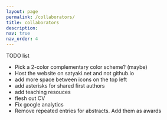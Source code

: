 ```yaml
---
layout: page
permalink: /collaborators/
title: collaborators
description:
nav: true
nav_order: 4
---
```


TODO list
- Pick a 2-color complementary color scheme? (maybe)
- Host the website on satyaki.net and not github.io
- add more space between icons on the top left
- add asterisks for shared first authors
- add teaching resouces
- flesh out CV 
- Fix google analytics
- Remove repeated entries for abstracts. Add them as awards